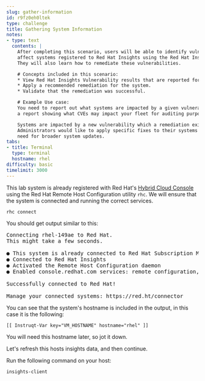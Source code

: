 ```yaml
---
slug: gather-information
id: r9fz0eh0ltek
type: challenge
title: Gathering System Information
notes:
- type: text
  contents: |
    After completing this scenario, users will be able to identify vulnerabilities that
    affect systems registered to Red Hat Insights using the Red Hat Insights Vulnerability tool.
    They will also learn how to remediate these vulnerabilities.

    # Concepts included in this scenario:
    * View Red Hat Insights Vulnerability results that are reported for the system on console.redhat.com.
    * Apply a recommended remediation for the system.
    * Validate that the remediation was successful.

    # Example Use case:
    You need to report out what systems are impacted by a given vulnerability, or generate
    a report showing what CVEs may impact your fleet for auditing purposes.

    Systems are impacted by a new vulnerability which a remediation exists for.
    Administrators would like to apply specific fixes to their systems without the
    need for broader system updates.
tabs:
- title: Terminal
  type: terminal
  hostname: rhel
difficulty: basic
timelimit: 3000
---
```

This lab system is already registered with Red Hat's [Hybrid Cloud Console](https://cloud.redhat.com) using the Red Hat Remote Host Configuration utility `rhc`.  We will ensure that the system is connected and running the correct services.

```bash,run
rhc connect
```

You should get output similar to this:

<pre class=file>
Connecting rhel-149ae to Red Hat.
This might take a few seconds.

● This system is already connected to Red Hat Subscription Management
● Connected to Red Hat Insights
● Activated the Remote Host Configuration daemon
● Enabled console.redhat.com services: remote configuration, insights, remediations, compliance

Successfully connected to Red Hat!

Manage your connected systems: https://red.ht/connector
</pre>

You can see that the system's hostname is included in the output, in this case it is the following:

```text
[[ Instruqt-Var key="VM_HOSTNAME" hostname="rhel" ]]
```

You will need this hostname later, so jot it down.

Let's refresh this hosts insights data, and then continue.

Run the following command on your host:

```bash,run
insights-client
```

